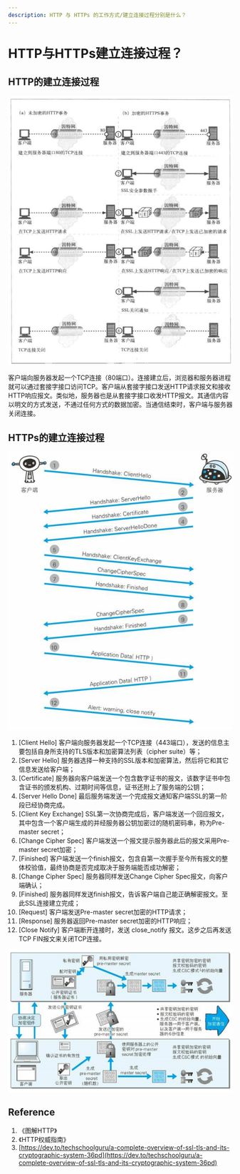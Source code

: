 ```yaml
---
description: HTTP 与 HTTPs 的工作方式/建立连接过程分别是什么？
---
```


# HTTP与HTTPs建立连接过程？

## HTTP的建立连接过程

![](../../.gitbook/assets/image%20%282%29.png)

客户端向服务器发起一个TCP连接（80端口）。连接建立后，浏览器和服务器进程就可以通过套接字接口访问TCP。客户端从套接字接口发送HTTP请求报文和接收HTTP响应报文。类似地，服务器也是从套接字接口收发HTTP报文。其通信内容以明文的方式发送，不通过任何方式的数据加密。当通信结束时，客户端与服务器关闭连接。

## HTTPs的建立连接过程

![](../../.gitbook/assets/image%20%284%29.png)

1. \[Client Hello\] 客户端向服务器发起一个TCP连接（443端口），发送的信息主要包括自身所支持的TLS版本和加密算法列表（cipher suite）等；
2. \[Server Hello\] 服务器选择一种支持的SSL版本和加密算法，然后将它和其它信息发送给客户端；
3. \[Certificate\] 服务器向客户端发送一个包含数字证书的报文，该数字证书中包含证书的颁发机构、过期时间等信息，证书还附上了服务端的公钥；
4. \[Server Hello Done\] 最后服务端发送一个完成报文通知客户端SSL的第一阶段已经协商完成。
5. \[Client Key Exchange\] SSL第一次协商完成后，客户端发送一个回应报文，其中包含一个客户端生成的并经服务器公钥加密过的随机密码串，称为Pre-master secret；
6. \[Change Cipher Spec\] 客户端发送一个报文提示服务器此后的报文采用Pre-master secret加密；
7. \[Finished\] 客户端发送一个finish报文，包含自第一次握手至今所有报文的整体校验值，最终协商是否完成取决于服务端能否成功解密；
8. \[Change Cipher Spec\] 服务器同样发送Change Cipher Spec报文，向客户端确认；
9. \[Finished\] 服务器同样发送finish报文，告诉客户端自己能正确解密报文。至此SSL连接建立完成；
10. \[Request\] 客户端发送Pre-master secret加密的HTTP请求；
11. \[Response\] 服务器返回Pre-master secret加密的HTTP响应；
12. \[Close Notify\] 客户端断开连接时，发送 close\_notify 报文。这步之后再发送TCP FIN报文来关闭TCP连接。

![](../../.gitbook/assets/image%20%2823%29.png)

## Reference

1. 《图解HTTP》
2. 《HTTP权威指南》
3. [https://dev.to/techschoolguru/a-complete-overview-of-ssl-tls-and-its-cryptographic-system-36pd](https://dev.to/techschoolguru/a-complete-overview-of-ssl-tls-and-its-cryptographic-system-36pd)

